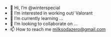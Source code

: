- 👋 Hi, I’m @winterspecial
- 👀 I’m interested in working out/ Valorant
- 🌱 I’m currently learning ...
- 💞️ I’m looking to collaborate on ...
- 📫 How to reach me milksodazero@gmail.com

<!---
winterspecial/winterspecial is a ✨ special ✨ repository because its `README.md` (this file) appears on your GitHub profile.
You can click the Preview link to take a look at your changes.
--->

